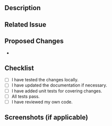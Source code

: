 ## Description
<!-- Briefly describe the changes introduced by this pull request. -->

## Related Issue
<!-- If this pull request resolves an open issue, please provide the issue number. -->

## Proposed Changes
<!-- Describe the proposed changes in detail. -->

- 

## Checklist
<!-- Make sure all the following items are completed before submitting the pull request. -->
- [ ] I have tested the changes locally.
- [ ] I have updated the documentation if necessary.
- [ ] I have added unit tests for covering changes.
- [ ] All tests pass.
- [ ] I have reviewed my own code.

## Screenshots (if applicable)
<!-- Include any relevant screenshots or images to demonstrate the changes. -->

